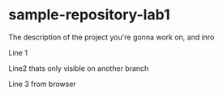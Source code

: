 # sample-repository-lab1
The description of the project you're gonna work on, and inro

Line 1 

Line2 thats only visible on another branch

Line 3 from browser
